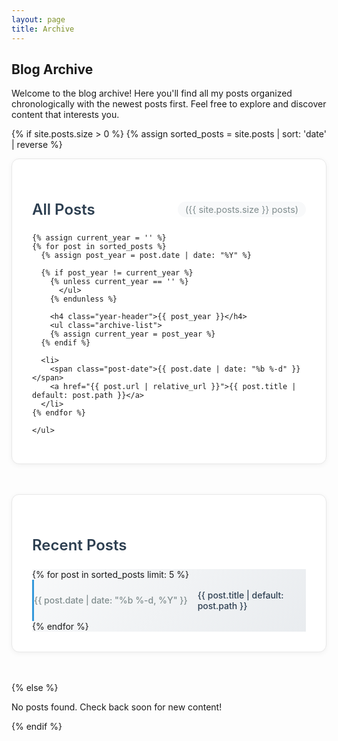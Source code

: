 ```yaml
---
layout: page
title: Archive
---
```


## Blog Archive

Welcome to the blog archive! Here you'll find all my posts organized chronologically with the newest posts first. Feel free to explore and discover content that interests you.

{% if site.posts.size > 0 %}
  {% assign sorted_posts = site.posts | sort: 'date' | reverse %}
  
  <!-- Posts by Year -->
  <div class="archive-section">
    <h3>All Posts <span class="post-count">({{ site.posts.size }} posts)</span></h3>
    
    {% assign current_year = '' %}
    {% for post in sorted_posts %}
      {% assign post_year = post.date | date: "%Y" %}
      
      {% if post_year != current_year %}
        {% unless current_year == '' %}
          </ul>
        {% endunless %}
        
        <h4 class="year-header">{{ post_year }}</h4>
        <ul class="archive-list">
        {% assign current_year = post_year %}
      {% endif %}
      
      <li>
        <span class="post-date">{{ post.date | date: "%b %-d" }}</span>
        <a href="{{ post.url | relative_url }}">{{ post.title | default: post.path }}</a>
      </li>
    {% endfor %}
    
    </ul>
  </div>
  
  <!-- Recent Posts -->
  <div class="archive-section">
    <h3>Recent Posts</h3>
    <ul class="archive-list recent-posts">
      {% for post in sorted_posts limit: 5 %}
        <li>
          <span class="post-date">{{ post.date | date: "%b %-d, %Y" }}</span>
          <a href="{{ post.url | relative_url }}">{{ post.title | default: post.path }}</a>
        </li>
      {% endfor %}
    </ul>
  </div>
{% else %}
  <p>No posts found. Check back soon for new content!</p>
{% endif %}

<style>
.archive-section {
  margin-bottom: 3rem;
  background: white;
  border-radius: 12px;
  padding: 2rem;
  box-shadow: 0 2px 8px rgba(0, 0, 0, 0.05);
  border: 1px solid #e8e8e8;
}

.archive-section h3 {
  color: #2c3e50;
  margin-bottom: 1.5rem;
  font-size: 1.5rem;
  font-weight: 600;
  display: flex;
  align-items: center;
  justify-content: space-between;
}

.year-header {
  color: #3498db;
  margin: 2rem 0 1rem 0;
  font-size: 1.3rem;
  font-weight: 600;
  padding-bottom: 0.5rem;
  border-bottom: 2px solid #3498db;
}

.post-count {
  color: #7f8c8d;
  font-size: 0.9rem;
  font-weight: normal;
  background: #f8f9fa;
  padding: 0.25rem 0.75rem;
  border-radius: 20px;
}

.archive-list {
  list-style: none;
  padding: 0;
  margin: 0;
}

.archive-list li {
  display: flex;
  align-items: center;
  padding: 1rem 0;
  border-bottom: 1px solid #ecf0f1;
  transition: all 0.3s ease;
}

.archive-list li:hover {
  background: #f8f9fa;
  margin: 0 -1rem;
  padding: 1rem;
  border-radius: 8px;
}

.archive-list li:last-child {
  border-bottom: none;
}

.post-date {
  color: #7f8c8d;
  font-size: 0.875rem;
  min-width: 80px;
  margin-right: 1rem;
  font-weight: 500;
}

.archive-list a {
  color: #2c3e50;
  text-decoration: none;
  font-weight: 500;
  flex: 1;
  transition: color 0.3s ease;
}

.archive-list a:hover {
  color: #3498db;
}

.recent-posts {
  background: linear-gradient(135deg, #f8f9fa, #e9ecef);
}

.recent-posts li {
  border-left: 3px solid #3498db;
}

/* Responsive design */
@media (max-width: 768px) {
  .archive-section {
    padding: 1.5rem;
    margin-bottom: 2rem;
  }
  
  .archive-section h3 {
    font-size: 1.3rem;
    flex-direction: column;
    align-items: flex-start;
    gap: 0.5rem;
  }
  
  .year-header {
    font-size: 1.1rem;
  }
  
  .archive-list li {
    flex-direction: column;
    align-items: flex-start;
    gap: 0.5rem;
  }
  
  .post-date {
    min-width: auto;
    margin-right: 0;
  }
}
</style>
